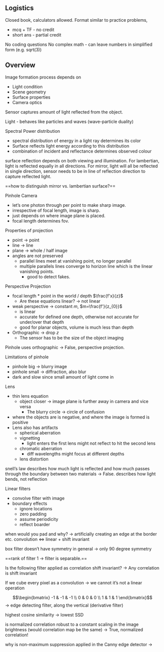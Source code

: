 ## Logistics
Closed book, calculators allowed.
Format similar to practice problems,
- mcq + TF - no credit
- short ans - partial credit

No coding questions
No complex math - can leave numbers in simplified form (e.g. sqrt(3))

## Overview
Image formation process depends on
- Light condition
- Scene geometry
- Surface properties
- Camera optics

Sensor captures amount of light reflected from the object.

Light - behaves like particles and waves (wave-particle duality)

Spectral Power distribution
- spectral distribution of energy in a light ray determines its color
- Surface reflects light energy according to this distribution
- combination of incident and reflectance determines observed colour

surface reflection depends on both viewing and illumination.
For lambertian, light is reflected equally in all directions.
For mirror, light will all be reflected in single direction, sensor needs to be in line of reflection direction to capture reflected light.

==how to distinguish mirror vs. lambertian surface?==

Pinhole Camera
- let’s one photon through per point to make sharp image.
- irrespective of focal length, image is sharp.
- just depends on where image plane is placed.
- focal length determines fov.

Properties of projection
- point → point
- line → line
- plane → whole / half image
- angles are not preserved
	- parallel lines meet at vanishing point, no longer parallel
	- multiple parallels lines converge to horizon line which is the linear vanishing points.
		- good to detect fakes.

Perspective Projection
- focal length * point in the world / depth $\frac{f'x}{z}$
	- Are these equations linear? → not linear
- weak perspective → constant $m$, $m=\frac{f'}{z_{0}}$
	- is linear
	- accurate for defined one depth, otherwise not accurate for under/over that depth
	- good for planar objects, volume is much less than depth
- Orthographic → drop $z$
	- The sensor has to be the size of the object imaging

Pinhole uses orthographic → False, perspective projection.

Limitations of pinhole
- pinhole big → blurry image
- pinhole small → diffraction, also blur
- dark and slow since small amount of light come in

Lens
- thin lens equation
	- object closer → image plane is further away in camera and vice versa
		- The blurry circle → circle of confusion
- where the objects are is negative, and where the image is formed is positive
- Lens also has artifacts
	- spherical aberration
	- vignetting
		- light enters the first lens might not reflect to hit the second lens
	- chromatic aberration
		- diff wavelengths might focus at different depths
	- lens distortion

snell’s law describes how much light is reflected and how much passes through the boundary between two materials → False. describes how light bends, not reflection

Linear filters
- convolve filter with image
- boundary effects
	- ignore locations
	- zero padding
	- assume periodicity
	- reflect boarder

when would you pad and why? → artificially creating an edge at the border etc.
convolution $\iff$ linear + shift invariant

box filter doesn’t have symmetry in general → only 90 degree symmetry

==rank of filter 1 → filter is separable.==

Is the following filter applied as correlation shift invariant?
→ Any correlation is shift invariant

If we cube every pixel as a convolution
→ we cannot it’s not a linear operation

$$\begin{bmatrix}
-1 & -1 & -1 \\
0 & 0 & 0 \\
1 & 1 & 1 
\end{bmatrix}$$
→ edge detecting filter, along the vertical (derivative filter)


highest cosine similarity → lowest SSD

is normalized correlation robust to a constant scaling in the image brightness (would correlation map be the same)
→ True, normalized correlation!

why is non-maximum suppression applied in the Canny edge detector → 